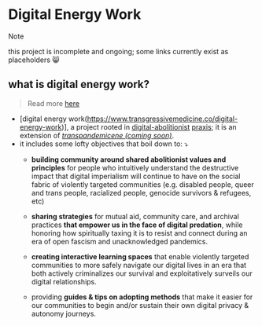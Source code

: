 # Digital Energy Work

> [!NOTE]  
> this project is incomplete and ongoing; some links currently exist as placeholders 😸

## what is digital energy work? 
> Read more [here](praxis___digital-energy-work.md)
- [digital energy work(https://www.transgressivemedicine.co/digital-energy-work)], a project rooted in [digital-abolitionist](#) [praxis](praxis.md); it is an extension of [_transpandemicene (coming soon)_](#).
- it includes some lofty objectives that boil down to: ⤵
	- **building community around shared abolitionist values and principles** for people who intuitively understand the destructive impact that digital imperialism will continue to have on the social fabric of violently targeted communities (e.g. disabled people, queer and trans people, racialized people, genocide survivors & refugees, etc)
	
	- **sharing strategies** for mutual aid, community care, and archival practices **that empower us in the face of digital predation**, while honoring how spiritually taxing it is to resist and connect during an era of open fascism and unacknowledged pandemics.

	- **creating interactive learning spaces** that enable violently targeted communities to more safely navigate our digital lives in an era that both actively criminalizes our survival and exploitatively surveils our digital relationships.
	
	- providing **guides & tips on adopting methods** that make it easier for our communities to begin and/or sustain their own digital privacy & autonomy journeys.

